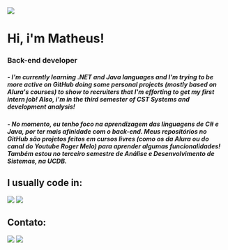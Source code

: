 <img src="https://avatars.githubusercontent.com/u/96891355?s=96&v=4">

# Hi, i'm Matheus! 
###   Back-end developer
 
 ##### - I'm currently learning .NET and Java languages and I'm trying to be more active on GitHub doing some personal projects (mostly based on Alura's courses) to show to recruiters that I'm efforting to get my first intern job! Also, i'm in the third semester of CST Systems and development analysis!
 ##### - No momento, eu tenho foco na aprendizagem das linguagens de C# e Java, por ter mais afinidade com o back-end. Meus repositórios no GitHub são projetos feitos em cursos livres (como os da Alura ou do canal do Youtube Roger Melo) para aprender algumas funcionalidades! Também estou no terceiro semestre de Análise e Desenvolvimento de Sistemas, na UCDB. 
 
 ## I usually code in: 
  <img src="https://img.shields.io/badge/C%23-239120?style=for-the-badge&logo=c-sharp&logoColor=white" /> <img src="https://img.shields.io/badge/Java-ED8B00?style=for-the-badge&logo=java&logoColor=white" />
  
 
 ## Contato:
 
[<img src="https://img.shields.io/badge/twitter-%231DA1F2.svg?&style=for-the-badge&logo=twitter&logoColor=white" />](https://twitter.com/mathlcunha)
[<img src="https://img.shields.io/badge/linkedin-%230077B5.svg?&style=for-the-badge&logo=linkedin&logoColor=white" />](https://www.linkedin.com/in/matheus-cunha202/)
